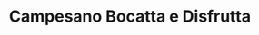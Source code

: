 ---
title: "Campesano Bocatta e Disfrutta"
url: /bilbao/campesano-bocatta-e-disfrutta/
shop: carnicero
---